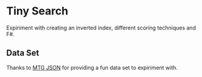 # Tiny Search
Expiriment with creating an inverted index, different scoring techniques and F#.

## Data Set
Thanks to [MTG JSON](https://mtgjson.com/) for providing a fun data set to expiriment with.